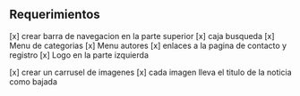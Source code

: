 ## Requerimientos
[x] crear barra de navegacion en la parte superior
    [x] caja busqueda
    [x] Menu de categorias
    [x] Menu autores
    [x] enlaces a la pagina de contacto y registro
    [x] Logo en la parte izquierda

[x] crear un carrusel de imagenes 
    [x] cada imagen lleva el titulo de la noticia como bajada
    
